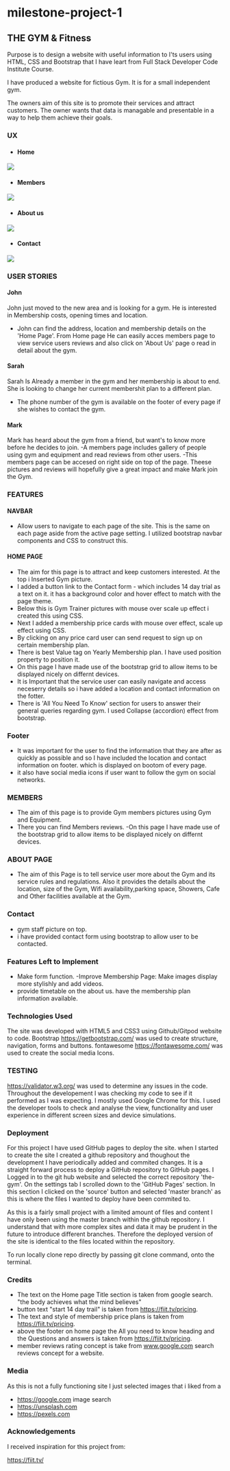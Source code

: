 # milestone-project-1



## THE GYM & Fitness

Purpose is to design a website with useful information to I'ts users using HTML, CSS and Bootstrap
that I have leart from Full Stack Developer Code Institute Course.

I have produced a website for fictious Gym. It is for a small independent gym.

The owners aim of this site is to promote their services and attract customers.
The owner wants that data is managable and presentable in a way to help them achieve their goals.

### UX

- #### Home
![](assets/images/home.png)


- #### Members
![](assets/images/members.png)

- #### About us 
![](assets/images/about.png)

- #### Contact 
![](assets/images/contact.png)



### USER STORIES

#### John

John just moved to the new area and is looking for a gym. He is interested in Membership costs, opening times and location.
 - John can find the address, location and membership details on the 'Home Page'. From Home page He can easily acces members page
 to view service users reviews and also click on 'About Us' page o read in detail about the gym.

#### Sarah

Sarah Is Already a member in the gym and her membership is about to end. She is looking to change her current membershit plan to a different plan.
- The phone number of the gym is available on the footer of every page if she wishes to contact the gym.

#### Mark

Mark has heard about the gym from a friend, but want's to know more before he decides to join.
-A members page includes gallery of people using gym and equipment and read reviews from other users.
-This members page can be accesed on right side on top of the page.
Theese pictures and reviews will hopefully give a great impact and make Mark join the Gym.

### FEATURES

#### NAVBAR

- Allow users to navigate to each page of the site. This is the same on each page aside from the active page setting.
I utilized bootstrap navbar components and CSS to construct this.

#### HOME PAGE
- The aim for this page is to attract and keep customers interested. At the top i Inserted Gym picture.
- I added a button link to the Contact form - which includes 14 day trial as a text on it. it has a background color and hover effect to match with the page theme. 
- Below this is Gym Trainer pictures with mouse over scale up effect i created this using CSS.
- Next I added a membership price cards with mouse over effect, scale up effect using CSS.
- By clicking on any price card user can send request to sign up on certain membership plan.
- There is best Value tag on Yearly Membership plan. I have used position property to position it.
- On this page I have made use of the bootstrap grid to allow items to be displayed nicely on differnt devices.
- It is Important that the service user can easily navigate and access neceserry details so i have added
 a location and contact information on the fotter.
- There is 'All You Need To Know' section for users to answer their general queries regarding gym. I used Collapse (accordion) effect from bootstrap.

### Footer 
- It was important for the user to find the information that they are after as quickly as possible and so I have included the location and contact information on footer. which is displayed on bootom of every page.
- it also have social media icons if user want to follow the gym on social networks.

### MEMBERS
- The aim of this page is to provide Gym members pictures using Gym and Equipment.
- There you can find Members reviews.
-On this page I have made use of the bootstrap grid to allow items to be displayed nicely on differnt devices.


### ABOUT PAGE

- The aim of this Page is to tell service user more about the Gym and its service rules and regulations. Also it provides the details about the location, size of the Gym,
 Wifi availability,parking space, Showers, Cafe and Other facilities available at the Gym. 



### Contact 
- gym staff picture on top.
- i have provided contact form using bootstrap to allow user to be contacted.

### Features Left to Implement

- Make form function. -Improve Membership Page: Make images display more stylishly and add videos.
- provide timetable on the about us. have the membership plan information available.


### Technologies Used
The site was developed with HTML5 and CSS3 using Github/Gitpod website to code. 
Bootstrap https://getbootstrap.com/ was used to create structure, navigation, forms and buttons. 
fontawesome https://fontawesome.com/ was used to create the social media Icons.

### TESTING
https://validator.w3.org/ was used to determine any issues in the code. 
Throughout the developement I was checking my code to see if it performed as I was expecting. 
I mostly used Google Chrome for this. I used the developer tools to check and analyse the view, functionality and user experience in different screen sizes and device simulations.

### Deployment
For this project I have used GitHub pages to deploy the site. when I started to create the site I created a github repository and thoughout the development I have periodically added and commited changes. It is a straight forward process to deploy a GitHub repository to GitHub pages. I Logged in to the git hub website and selected the correct repository 'the-gym'. On the settings tab I scrolled down to the 'GitHub Pages' section. In this section I clicked on the 'source' button and selected 'master branch' as this is where the files I wanted to deploy have been commited to.

As this is a fairly small project with a limited amount of files and content I have only been using the master branch within the github repository. I understand that with more complex sites and data it may be prudent in the future to introduce different branches. Therefore the deployed version of the site is identical to the files located within the repository.

To run locally clone repo directly by passing git clone command, onto the terminal.

### Credits

-  The text on the Home page Title section is taken from google search.
	"the body achieves what the mind believes"
- button text "start 14 day trail" is taken from https://fiit.tv/pricing.
- The text and style of membership price plans is taken from https://fiit.tv/pricing. 
- above the footer on home page the All you need to know heading and the Questions and answers is taken from https://fiit.tv/pricing.
- member reviews rating concept is take from www.google.com search reviews concept for a website.

### Media 

As this is not a fully functioning site I just selected images that i liked from a 

- https://google.com image search
- https://unsplash.com
- https://pexels.com

### Acknowledgements
I received inspiration for this project from:

https://fiit.tv/
